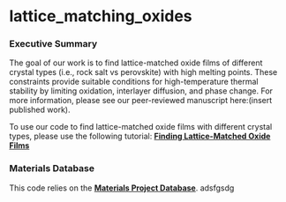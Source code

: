 # lattice_matching_oxides

### Executive Summary
The goal of our work is to find lattice-matched oxide films of different crystal types (i.e., rock salt vs perovskite) with high melting points. These constraints provide suitable conditions for high-temperature thermal stability by limiting oxidation, interlayer diffusion, and phase change. For more information, please see our peer-reviewed manuscript here:(insert published work). 

To use our code to find lattice-matched oxide films with different crystal types, please use the following tutorial: [**Finding Lattice-Matched Oxide Films**](find_new_films.ipynb)<br/>

### Materials Database
This code relies on the [**Materials Project Database**](https://materialsproject.org). adsfgsdg
